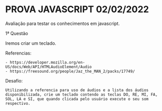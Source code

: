 # PROVA JAVASCRIPT 02/02/2022

Avaliação para testar os conhecimentos em javascript.

1ª Questão

Iremos criar um teclado.

Referencias:

	- https://developer.mozilla.org/en-US/docs/Web/API/HTMLAudioElement/Audio
	- https://freesound.org/people/Jaz_the_MAN_2/packs/17749/
	
Desafio:

	Utilizando a referencia para uso de áudios e a lista dos áudios disponibilizada, crie um teclado contendo as teclas DO, RE, MI, FA, SOL, LA e SI, que quando clicada pelo usuário execute o seu som respectivo.